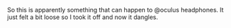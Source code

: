 So this is apparently something that can happen to @oculus  headphones. It just felt a bit loose so I took it off and now it dangles. 